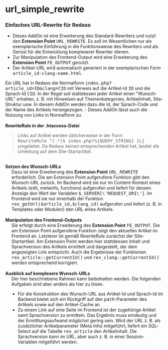# url_simple_rewrite
<h3>Einfaches URL-Rewrite für Redaxo</h3>
<ul>
    <li>Dieses AddOn ist eine Erweiterung des Standard-Rewriters und
        nutzt den <b>Extension Point</b> <tt>URL_REWRITE</tt>. Es soll im
        Wesentlichen nur als exemplarische Einführung in die Funktionsweise
        des Rewriters und als Gerüst für die Entwicklung komplexerer
        Rewriter dienen.</li>
    <li>Zur Manipulation des Frontend-Output wird eine Erweiterung
        des <b>Extension Point</b> <tt>FE_OUTPUT</tt> genutzt.</li>
    <li>Der Artikel-URL wird automatisch generiert in der exemplarischen
        Form <tt>article_id-clang-name.html</tt>.</li>
</ul>

<div>Ein URL hat in Redaxo die Normalform
<tt>index.php?article_id=ID&amp;clang=CID</tt>
mit Verweis auf die Artikel-Id <tt>ID</tt> und die Sprach-Id <tt>CID</tt>.
In der Regel soll stattdessen jeder Artikel einen &quot;Wunsch-URL&quot;
erhalten, z. B. mit Hinweisen auf Themenkategorien, Artikelinhalt,
Site-Struktur usw. In diesem AddOn werden dazu die Id, der Sprach-Code
und der Name des Artikels herangezogen. - Dieses AddOn lässt auch die
Nutzung von Links in Normalform zu.</div>
<br/>
<b>RewriteRule in der .htaccess-Datei</b>
<blockquote>Links auf Artikel werden üblicherweise
in der Form &nbsp; <span style="white-space:nowrap;"><tt>
RewriteRule ^(.*)$ index.php?%{QUERY_STRING} [L]</tt></span> &nbsp;
umgeleitet. Da Redaxo keinen entsprechenden Artikel hat, landet die
Umleitung auf dem Site-Startartikel.</blockquote>
<br/>
<div style="font-weight:bold;">Setzen des Wunsch-URLs</div>
<div style="padding-left:20px;">Dazu ist eine Erweiterung des
<b>Extension Point</b> <tt>URL_REWRITE</tt> erforderlich. Die am Extension
Point aufgerufene Funktion gibt den Wunsch-URL zurück. Im Backend wird
sie nur im Content-Kontext eines Artikels (edit, metainfo, functions)
aufgerufen und liefert für dessen Anzeige den Wert der Variablen
<tt>$_SERVER[\'REQUEST_URI\']</tt>. Im Frontend wird sie nur
innerhalb der Funktion <tt>rex_getUrl($article_id,$clang_id)</tt>
aufgerufen und liefert (z. B. in Templates oder Modulen) den URL
eines Artikels.</div>
<br/>
<div style="font-weight:bold;">Manipulation des Frontend-Outputs</div>
<div style="padding-left:20px;">Sie erfolgt durch eine Erweiterung
des <b>Extension Point</b> <tt>FE_OUTPUT</tt>. Die am Extension Point
aufgerufene Funktion zeigt den aktuellen Artikel im Frontend an.
Letzterer ist gemäß RewriteRule zunächst der Site-Startartikel. Am
Extension Point werden hier stattdessen Inhalt und Sprachversion des
Artikels ermittelt und dargestellt, der dem angezeigten Link entspricht.
Auch die Ergebnisse der Funktionen <tt>rex_article::getCurrentId()</tt>
und <tt>rex_clang::getCurrentId()</tt> werden entsprechend korrigiert.
</div>
<br/>
<div style="font-weight:bold;">Ausblick auf komplexere Wunsch-URLs</div>
<div style="padding-left:20px;">Der hier beschriebene Rahmen kann
beibehalten werden. Die folgenden Aufgaben sind aber anders als hier
zu lösen.
<ul style="padding-left:20px;">
    <li>Für die Konstruktion des Wunsch-URL aus Artikel-Id und
        Sprach-Id im Backend bietet sich ein Rückgriff auf den
        <tt>path</tt>-Parameter des Artikels sowie auf den
        Artikel-Cache an.</li>
    <li>Zu einem Link auf eine Seite im Frontend ist der zugehörige
        Artikel samt Sprachversion zu ermitteln. Das Ergebnis muss
        eindeutig und der Ermittlungsaufwand möglichst gering sein.
        Wird der URL z. B. als zusätzlicher Artikelparameter (Meta
        Info) mitgeführt, liefert ein SQL-Select auf die Tabelle
        <tt>rex_article</tt> den Artikelinhalt. Die Sprachversion
        kann im URL, aber auch z. B. in einer Session-Variablen
        mitgeführt werden.</li>
</ul>
</div>
